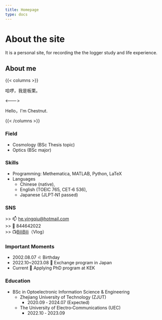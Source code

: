 ```yaml
---
title: Homepage
type: docs
---
```


# About the site

It is a personal site, for recording the the logger study and life experience. 

## About me

{{< columns >}}

哈啰，我是板栗。

<--->

Hello，I'm Chestnut.

{{< /columns >}}

### Field

- Cosmology (BSc Thesis topic)
- Optics (BSc major)

### Skills
- Programming: Methematica, MATLAB, Python, LaTeX
- Languages
  - Chinese (native), 
  - English (TOEIC 765, CET‑6 536), 
  - Japanese (JLPT‑N1 passed)

### SNS

\>\> 📫 he.yingqiu@hotmail.com <br>
\>\> 🐧 844642022 <br>
\>\> 📺[BiliBili](https://space.bilibili.com/241833161?spm_id_from=333.1007.0.0)（Vlog）<br>

### Important Moments

- 2002.08.07 ♌ Birthday
- 2022.10~2023.08 🗾 Exchange program in Japan
- Current 💩 Applying PhD program at KEK

### Education
- BSc in Optoelectronic Information Science \& Engineering
  - Zhejiang University of Technology (ZJUT)
    - 2020.09 ‑ 2024.07 (Expected)
  - The University of Electro‑Communications (UEC)
    - 2022.10 ‑ 2023.09
